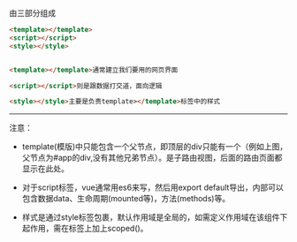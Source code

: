 由三部分组成
```HTML
<template></template>
<script></script>
<style></style>


<template></template>通常建立我们要用的网页界面

<script></script>则是跟数据打交道，面向逻辑

<style></style>主要是负责template></template>标签中的样式
```

---
注意：

* template(模版)中只能包含一个父节点，即顶层的div只能有一个（例如上图，父节点为#app的div,没有其他兄弟节点）。<router-view></router-view>是子路由视图，后面的路由页面都显示在此处。
  
* 对于script标签，vue通常用es6来写，然后用export default导出，内部可以包含数据data、生命周期(mounted等)，方法(methods)等。

* 样式是通过style标签<style></style>包裹，默认作用域是全局的，如需定义作用域在该组件下起作用，需在标签上加上scoped(<style scoped></style>)。